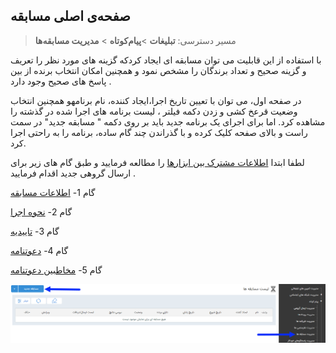﻿## صفحه‌ی اصلی مسابقه

> مسیر دسترسی:  **تبلیغات** >**پیام‌کوتاه** > **مدیریت مسابقه‌ها** 

با استفاده از این قابلیت می توان مسابقه ای ایجاد کردکه گزینه های مورد نظر را تعریف و گزینه صحیح و تعداد برندگان را مشخص نمود  و همچنین امکان انتخاب برنده  از بین پاسخ های صحیح وجود دارد . 

در صفحه اول، می توان با تعیین تاریخ اجرا،ایجاد کننده، نام برنامهو همچنین انتخاب وضعیت قرعخ کشی  و زدن دکمه فیلتر ، لیست برنامه های اجرا شده در گذشته را مشاهده کرد. اما برای اجرای یک برنامه جدید باید بر روی دکمه " مسابقه جدید" در سمت راست و بالای صفحه کلیک کرده و با گذراندن چند گام ساده، برنامه را به راحتی اجرا کرد.

لطفا ابتدا [اطلاعات مشترک بین ابزارها]( http://septadocs.1st.co.com/payamgostar/documents/%D9%85%D8%AF%DB%8C%D8%B1%DB%8C%D8%AA-%D8%AA%D8%A8%D9%84%DB%8C%D8%BA%D8%A7%D8%AA?selectedId=f4ed2522-d0e7-4334-f614-08d7db063b50&menuItemType=2#) را مطالعه فرمایید و طبق گام های زیر برای ارسال گروهی جدید اقدام فرمایید .


 گام 1- [اطلاعات مسابقه](http://septadocs.1st.co.com/payamgostar/documents/%D8%A7%D8%B7%D9%84%D8%A7%D8%B9%D8%A7%D8%AA-%D9%BE%DB%8C%D8%A7%D9%85-%D9%85%D8%B3%D8%A7%D8%A8%D9%82%D9%87?selectedId=ec470a4c-ca56-423f-9469-09db6a3fb821&menuItemType=1&versionId=a1cb5bd2-9978-4ca7-b9d6-08d951882868)


گام 2-  [نحوه اجرا]( http://septadocs.1st.co.com/payamgostar/documents/%D9%86%D8%AD%D9%88%D9%87-%D8%A7%D8%AC%D8%B1%D8%A7-%D9%85%D8%B3%D8%A7%D8%A8%D9%82%D9%87?selectedId=861e22ea-b4af-4449-a37f-abee4f749f48&menuItemType=1&versionId=a1cb5bd2-9978-4ca7-b9d6-08d951882868)

گام 3-  [تاییدیه]( http://septadocs.1st.co.com/payamgostar/documents/%D8%AA%D8%A7%DB%8C%DB%8C%D8%AF%DB%8C%D9%87-%D9%85%D8%B3%D8%A7%D8%A8%D9%82%D9%87?selectedId=113ab477-bba1-eb11-a032-ac1f6bc6cd90&menuItemType=1&versionId=a1cb5bd2-9978-4ca7-b9d6-08d951882868)

گام 4-  [دعوتنامه]( http://septadocs.1st.co.com/payamgostar/documents/%D8%AF%D8%B9%D9%88%D8%AA-%D9%86%D8%A7%D9%85%D9%87-%D9%85%D8%B3%D8%A7%D8%A8%D9%82%D9%87?selectedId=4c40cd36-9ff7-4fb5-8606-6a52a34aab66&menuItemType=1&versionId=a1cb5bd2-9978-4ca7-b9d6-08d951882868)

گام 5-  [مخاطبین دعوتنامه]( http://septadocs.1st.co.com/payamgostar/documents/%D9%85%D8%AF%DB%8C%D8%B1%DB%8C%D8%AA-%D8%AA%D8%A8%D9%84%DB%8C%D8%BA%D8%A7%D8%AA?selectedId=f4ed2522-d0e7-4334-f614-08d7db063b50&menuItemType=2#)


 ![](advertising-sendingcompetitionsms.png)
 
 
  

